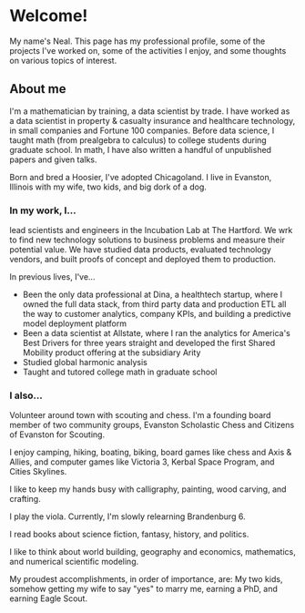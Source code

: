 # Welcome!

My name's Neal. This page has my professional profile, some of the projects I've worked on, some of the activities I enjoy, and some thoughts on various topics of interest.

## About me

I'm a mathematician by training, a data scientist by trade. I have worked as a data scientist in property & casualty insurance and healthcare technology, in small companies and Fortune 100 companies. Before data science, I taught math (from prealgebra to calculus) to college students during graduate school. In math, I have also written a handful of unpublished papers and given talks.

Born and bred a Hoosier, I've adopted Chicagoland. I live in Evanston, Illinois with my wife, two kids, and big dork of a dog.

### In my work, I... 

lead scientists and engineers in the Incubation Lab at The Hartford. We wrk to find new technology solutions to business problems and  measure their potential value. We have studied data products, evaluated technology vendors, and built proofs of concept and deployed them to production.

In previous lives, I've... 
- Been the only data professional at Dina, a healthtech startup, where I owned the full data stack, from third party data and production ETL all the way to customer analytics, company KPIs, and building a predictive model deployment platform
- Been a data scientist at Allstate, where I ran the analytics for America's Best Drivers for three years straight and developed the first Shared Mobility product offering at the subsidiary Arity
- Studied global harmonic analysis
- Taught and tutored college math in graduate school

### I also... 

Volunteer around town with scouting and chess. I'm a founding board member of two community groups, Evanston Scholastic Chess and Citizens of Evanston for Scouting.

I enjoy camping, hiking, boating, biking, board games like chess and Axis & Allies, and computer games like Victoria 3, Kerbal Space Program, and Cities Skylines.

I like to keep my hands busy with calligraphy, painting, wood carving, and crafting.

I play the viola. Currently, I'm slowly relearning Brandenburg 6.

I read books about science fiction, fantasy, history, and politics.

I like to think about world building, geography and economics, mathematics, and numerical scientific modeling.

My proudest accomplishments, in order of importance, are: My two kids, somehow getting my wife to say "yes" to marry me, earning a PhD, and earning Eagle Scout.